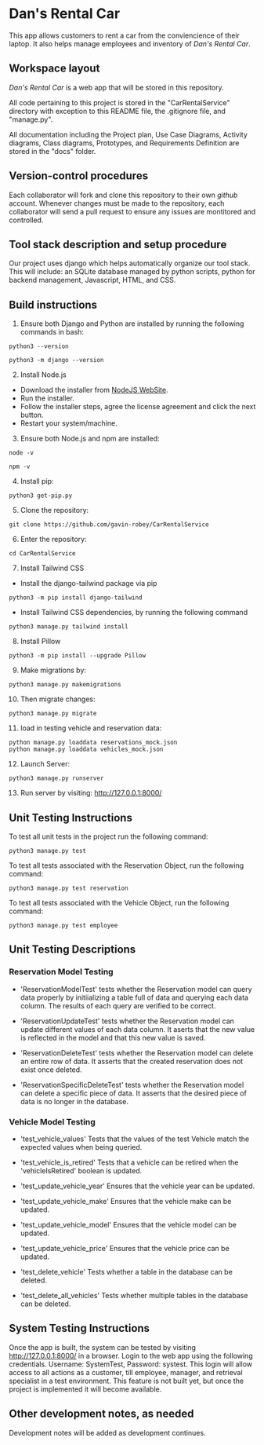 # Dan's Rental Car

This app allows customers to rent a car from the conviencience of their laptop. It also helps manage employees and inventory of *Dan's Rental Car*.

## Workspace layout

*Dan's Rental Car* is a web app that will be stored in this repository. 

All code pertaining to this project is stored in the "CarRentalService" directory with exception to this README file, the .gitignore file, and "manage.py".

All documentation including the Project plan, Use Case Diagrams, Activity diagrams, Class diagrams, Prototypes, and Requirements Definition are stored in the "docs" folder.

## Version-control procedures

Each collaborator will fork and clone this repository to their own *github* account. Whenever changes must be made to the repository, each collaborator will send a pull request to ensure any issues are montitored and controlled. 

## Tool stack description and setup procedure

Our project uses django which helps automatically organize our tool stack. This will include: an SQLite database managed by python scripts, python for backend management, Javascript, HTML, and CSS. 

## Build instructions

1. Ensure both Django and Python are installed by running the following commands in bash: 
```terminal
python3 --version 
```
```
python3 -m django --version
```
2. Install Node.js
  * Download the installer from [NodeJS WebSite](https://nodejs.org/en).
  * Run the installer.
  * Follow the installer steps, agree the license agreement and click the next button.
  * Restart your system/machine.
3. Ensure both Node.js and npm are installed:
```
node -v
```
```
npm -v
```
4. Install pip:
```
python3 get-pip.py
```
5. Clone the repository: 
```
git clone https://github.com/gavin-robey/CarRentalService
```
6. Enter the repository: 
```
cd CarRentalService
```
7. Install Tailwind CSS 
  * Install the django-tailwind package via pip
  ```
  python3 -m pip install django-tailwind
  ```
  * Install Tailwind CSS dependencies, by running the following command
  ```
  python3 manage.py tailwind install
  ```
8. Install Pillow
```
python3 -m pip install --upgrade Pillow
``` 
9. Make migrations by: 
```
python3 manage.py makemigrations
```
10. Then migrate changes: 
```
python3 manage.py migrate
```
11.  load in testing vehicle and reservation data:
```
python manage.py loaddata reservations_mock.json
python manage.py loaddata vehicles_mock.json
```
12. Launch Server: 
```
python3 manage.py runserver
```
13. Run server by visiting: http://127.0.0.1:8000/ 


## Unit Testing Instructions

To test all unit tests in the project run the following command:

```
python3 manage.py test
```

To test all tests associated with the Reservation Object, run the following command:

```
python3 manage.py test reservation
```

To test all tests associated with the Vehicle Object, run the following command:
```
python3 manage.py test employee 
```

## Unit Testing Descriptions

### Reservation Model Testing
* 'ReservationModelTest' tests whether the Reservation model can query data properly by initiializing a table full of data and querying each data column. The results of each query are verified to be correct.

* 'ReservationUpdateTest' tests whether the Reservation model can update different values of each data column. It aserts that the new value is reflected in the model and that this new value is saved. 

* 'ReservationDeleteTest' tests whether the Reservation model can delete an entire row of data. It asserts that the created reservation does not exist once deleted.

* 'ReservationSpecificDeleteTest' tests whether the Reservation model can delete a specific piece of data. It asserts that the desired piece of data is no longer in the database. 

### Vehicle Model Testing
* 'test_vehicle_values' Tests that the values of the test Vehicle match the expected values when being queried.

* 'test_vehicle_is_retired' Tests that a vehicle can be retired when the 'vehicleIsRetired' boolean is updated.

* 'test_update_vehicle_year' Ensures that the vehicle year can be updated.

* 'test_update_vehicle_make' Ensures that the vehicle make can be updated.

* 'test_update_vehicle_model' Ensures that the vehicle model can be updated.

* 'test_update_vehicle_price' Ensures that the vehicle price can be updated.

* 'test_delete_vehicle' Tests whether a table in the database can be deleted.

* 'test_delete_all_vehicles' Tests whether multiple tables in the database can be deleted. 


## System Testing Instructions

Once the app is built, the system can be tested by visiting http://127.0.0.1:8000/ in a browser. Login to the web app using the following credentials. Username: SystemTest, Password: systest. This login will allow access to all actions as a customer, till employee, manager, and retrieval specialist in a test environment. This feature is not built yet, but once the project is implemented it will become available. 

## Other development notes, as needed

Development notes will be added as development continues.
